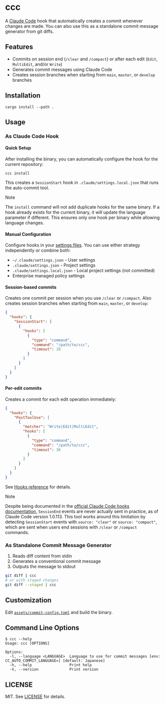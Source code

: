 # ccc

A [Claude Code](https://docs.anthropic.com/en/docs/claude-code/) hook that automatically creates a commit whenever changes are made. You can also use this as a standalone commit message generator from git diffs.

## Features

- Commits on session end (`/clear` and `/compact`) or after each edit (`Edit`, `MultiEdit`, and/or `Write`)
- Generates commit messages using Claude Code
- Creates session branches when starting from `main`, `master`, or `develop` branches

## Installation

```console
cargo install --path .
```

## Usage

### As Claude Code Hook

#### Quick Setup

After installing the binary, you can automatically configure the hook for the current repository:

```console
ccc install
```

This creates a `SessionStart` hook in `.claude/settings.local.json` that runs the auto-commit tool.

> [!NOTE]
> The `install` command will not add duplicate hooks for the same binary. If a hook already exists for the current binary, it will update the language parameter if different. This ensures only one hook per binary while allowing language changes.

#### Manual Configuration

Configure hooks in your [settings files](https://docs.anthropic.com/en/docs/claude-code/settings). You can use either strategy independently or combine both:

- `~/.claude/settings.json` - User settings
- `.claude/settings.json` - Project settings
- `.claude/settings.local.json` - Local project settings (not committed)
- Enterprise managed policy settings

#### Session-based commits

Creates one commit per session when you use `/clear` or `/compact`. Also creates session branches when starting from `main`, `master`, or `develop`:

```json
{
  "hooks": {
    "SessionStart": [
      {
        "hooks": [
          {
            "type": "command",
            "command": "/path/to/ccc",
            "timeout": 10
          }
        ]
      }
    ]
  }
}
```

#### Per-edit commits

Creates a commit for each edit operation immediately:

```json
{
  "hooks": {
    "PostToolUse": [
      {
        "matcher": "Write|Edit|MultiEdit",
        "hooks": [
          {
            "type": "command",
            "command": "/path/to/ccc",
            "timeout": 30
          }
        ]
      }
    ]
  }
}
```

See [Hooks reference](https://docs.anthropic.com/en/docs/claude-code/hooks) for details.

> [!NOTE]
> Despite being documented in the [official Claude Code hooks documentation](https://docs.anthropic.com/en/docs/claude-code/hooks#sessionend), `SessionEnd` events are never actually sent in practice, as of Claude Code version 1.0.113. This tool works around this limitation by detecting `SessionStart` events with `source: "clear"` or `source: "compact"`, which are sent when users end sessions with `/clear` or `/compact` commands.

### As Standalone Commit Message Generator

1. Reads diff content from stdin
2. Generates a conventional commit message
3. Outputs the message to stdout

```bash
git diff | ccc
# or with staged changes
git diff --staged | ccc
```

## Customization

Edit [`assets/commit-config.toml`](assets/commit-config.toml) and build the binary.

## Command Line Options

```console
$ ccc --help
Usage: ccc [OPTIONS]

Options:
  -l, --language <LANGUAGE>  Language to use for commit messages [env: CC_AUTO_COMMIT_LANGUAGE=] [default: Japanese]
  -h, --help                 Print help
  -V, --version              Print version
```

## LICENSE

MIT. See [LICENSE](LICENSE) for details.
